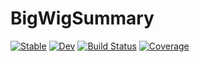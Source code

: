 # BigWigSummary

[![Stable](https://img.shields.io/badge/docs-stable-blue.svg)](https://yang-dongxu.github.io/BigWigSummary.jl/stable/)
[![Dev](https://img.shields.io/badge/docs-dev-blue.svg)](https://yang-dongxu.github.io/BigWigSummary.jl/dev/)
[![Build Status](https://github.com/yang-dongxu/BigWigSummary.jl/actions/workflows/CI.yml/badge.svg?branch=main)](https://github.com/yang-dongxu/BigWigSummary.jl/actions/workflows/CI.yml?query=branch%3Amain)
[![Coverage](https://codecov.io/gh/yang-dongxu/BigWigSummary.jl/branch/main/graph/badge.svg)](https://codecov.io/gh/yang-dongxu/BigWigSummary.jl)
